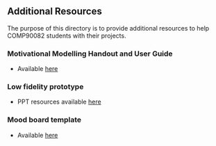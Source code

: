 ## Additional Resources

The purpose of this directory is to provide additional resources to help COMP90082 students with their projects.


### Motivational Modelling Handout and User Guide

- Available [here](https://github.com/COMP90082SM12022/comp90082-2022-sm1-resources/tree/main/additional_resources/motivational_modelling_tool) 

### Low fidelity prototype

- PPT resources available [here](https://github.com/COMP90082SM12022/comp90082-2022-sm1-resources/tree/main/additional_resources/mockup_ppt_templates) 

### Mood board template

- Available [here](https://github.com/COMP90082SM12022/comp90082-2022-sm1-resources/tree/main/additional_resources/moodboard_template)